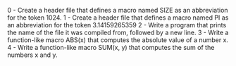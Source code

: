 0 - Create a header file that defines a macro named SIZE as an abbreviation for the token 1024.
1 - Create a header file that defines a macro named PI as an abbreviation for the token 3.14159265359
2 - Write a program that prints the name of the file it was compiled from, followed by a new line.
3 - Write a function-like macro ABS(x) that computes the absolute value of a number x.
4 - Write a function-like macro SUM(x, y) that computes the sum of the numbers x and y.
